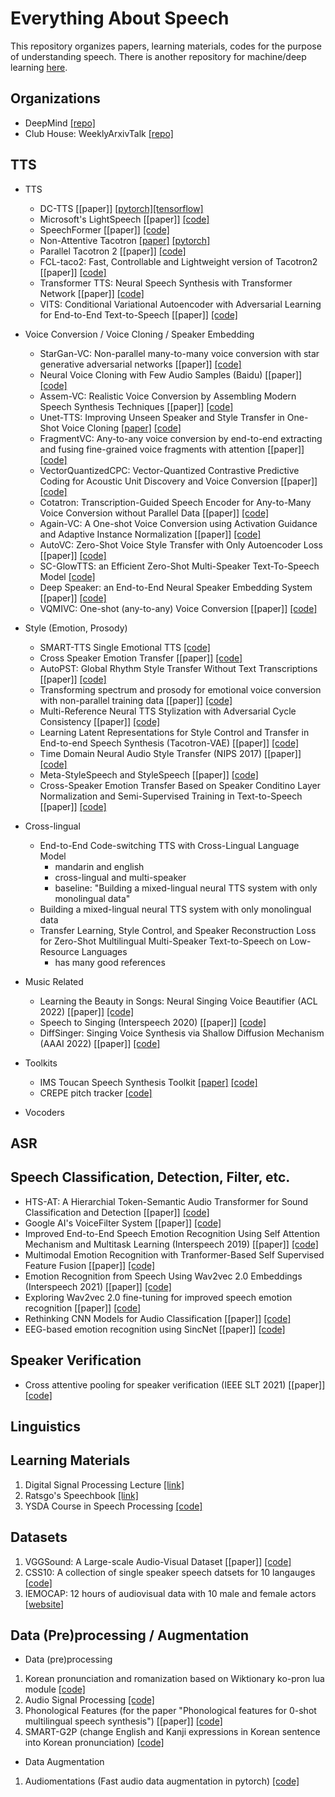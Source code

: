 # Everything About Speech
This repository organizes papers, learning materials, codes for the purpose of understanding speech. There is another repository for machine/deep learning [here](https://github.com/jinny1208/All-Resources-Related-to-ML-DL).

## Organizations
* DeepMind [[repo]](https://github.com/deepmind/deepmind-research)
* Club House: WeeklyArxivTalk [[repo]](https://github.com/jungwoo-ha/WeeklyArxivTalk)

## TTS
* TTS
  - DC-TTS [[paper]] [[pytorch]](https://github.com/chaiyujin/dctts-pytorch)[[tensorflow]](https://github.com/Kyubyong/dc_tts)
  - Microsoft's LightSpeech [[paper]] [[code]](https://github.com/microsoft/NeuralSpeech)
  - SpeechFormer [[paper]] [[code]](https://github.com/HappyColor/SpeechFormer)
  - Non-Attentive Tacotron [[paper]]() [[pytorch]](https://github.com/JoungheeKim/Non-Attentive-Tacotron)
  - Parallel Tacotron 2 [[paper]] [[code]](https://github.com/keonlee9420/Parallel-Tacotron2)
  - FCL-taco2: Fast, Controllable and Lightweight version of Tacotron2 [[paper]] [[code]](https://github.com/Wendison/FCL-taco2)
  - Transformer TTS: Neural Speech Synthesis with Transformer Network [[paper]] [[code]](https://github.com/soobinseo/Transformer-TTS)
  - VITS: Conditional Variational Autoencoder with Adversarial Learning for End-to-End Text-to-Speech [[paper]] [[code]](https://github.com/jaywalnut310/vits)


* Voice Conversion / Voice Cloning / Speaker Embedding
  - StarGan-VC: Non-parallel many-to-many voice conversion with star generative adversarial networks [[paper]] [[code]](https://github.com/liusongxiang/StarGAN-Voice-Conversion)
  - Neural Voice Cloning with Few Audio Samples (Baidu) [[paper]]  [[code]](https://github.com/VisionBrain/Neural_Voice_Cloning)
  - Assem-VC: Realistic Voice Conversion by Assembling Modern Speech Synthesis Techniques [[paper]] [[code]](https://github.com/mindslab-ai/assem-vc)
  - Unet-TTS: Improving Unseen Speaker and Style Transfer in One-Shot Voice Cloning [[paper]](https://arxiv.org/abs/2109.11115) [[code]](https://github.com/CMsmartvoice/One-Shot-Voice-Cloning)
  - FragmentVC: Any-to-any voice conversion by end-to-end extracting and fusing fine-grained voice fragments with attention [[paper]] [[code]](https://github.com/yistLin/FragmentVC)
  - VectorQuantizedCPC: Vector-Quantized Contrastive Predictive Coding for Acoustic Unit Discovery and Voice Conversion [[paper]] [[code]](https://github.com/bshall/VectorQuantizedCPC)
  - Cotatron: Transcription-Guided Speech Encoder for Any-to-Many Voice Conversion without Parallel Data [[paper]] [[code]](https://github.com/mindslab-ai/cotatron)
  - Again-VC: A One-shot Voice Conversion using Activation Guidance and Adaptive Instance Normalization [[paper]] [[code]](https://github.com/KimythAnly/AGAIN-VC)
  - AutoVC: Zero-Shot Voice Style Transfer with Only Autoencoder Loss [[paper]] [[code]](https://github.com/auspicious3000/autovc)
  - SC-GlowTTS: an Efficient Zero-Shot Multi-Speaker Text-To-Speech Model [[code]](https://github.com/Edresson/SC-GlowTTS)
  - Deep Speaker: an End-to-End Neural Speaker Embedding System [[paper]] [[code]](https://github.com/philipperemy/deep-speaker)
  - VQMIVC: One-shot (any-to-any) Voice Conversion [[paper]] [[code]](https://github.com/Wendison/VQMIVC)

* Style (Emotion, Prosody)
  - SMART-TTS Single Emotional TTS [[code]](https://github.com/SMART-TTS/SMART-Single_Emotional_TTS)
  - Cross Speaker Emotion Transfer [[paper]] [[code]](https://github.com/keonlee9420/Cross-Speaker-Emotion-Transfer)
  - AutoPST: Global Rhythm Style Transfer Without Text Transcriptions [[paper]] [[code]](https://github.com/auspicious3000/AutoPST)
  - Transforming spectrum and prosody for emotional voice conversion with non-parallel training data [[paper]] [[code]](https://github.com/KunZhou9646/emotional-voice-conversion-with-CycleGAN-and-CWT-for-Spectrum-and-F0)
  - Multi-Reference Neural TTS Stylization with Adversarial Cycle Consistency [[paper]] [[code]](https://github.com/entn-at/acc-tacotron2)
  - Learning Latent Representations for Style Control and Transfer in End-to-end Speech Synthesis (Tacotron-VAE) [[paper]] [[code]](https://github.com/jinhan/tacotron2-vae)
  - Time Domain Neural Audio Style Transfer (NIPS 2017) [[paper]] [[code]](https://github.com/pkmital/time-domain-neural-audio-style-transfer)
  - Meta-StyleSpeech and StyleSpeech [[paper]] [[code]](https://github.com/KevinMIN95/StyleSpeech)
  - Cross-Speaker Emotion Transfer Based on Speaker Conditino Layer Normalization and Semi-Supervised Training in Text-to-Speech [[paper]] [[code]](https://github.com/keonlee9420/Cross-Speaker-Emotion-Transfer)

* Cross-lingual
  - End-to-End Code-switching TTS with Cross-Lingual Language Model
    - mandarin and english
    - cross-lingual and multi-speaker
    - baseline: "Building a mixed-lingual neural TTS system with only monolingual data"
  - Building a mixed-lingual neural TTS system with only monolingual data
  - Transfer Learning, Style Control, and Speaker Reconstruction Loss for Zero-Shot Multilingual Multi-Speaker Text-to-Speech on Low-Resource Languages
    - has many good references

* Music Related
  - Learning the Beauty in Songs: Neural Singing Voice Beautifier (ACL 2022) [[paper]] [[code]](https://github.com/MoonInTheRiver/NeuralSVB)
  - Speech to Singing (Interspeech 2020) [[paper]] [[code]](https://github.com/ericwudayi/speech2singing)
  - DiffSinger: Singing Voice Synthesis via Shallow Diffusion Mechanism (AAAI 2022) [[paper]] [[code]](https://github.com/MoonInTheRiver/DiffSinger)

* Toolkits
  - IMS Toucan Speech Synthesis Toolkit [[paper]](http://festvox.org/blizzard/bc2021/BC21_IMS.pdf) [[code]](https://github.com/DigitalPhonetics/IMS-Toucan)
  - CREPE pitch tracker [[code]](https://github.com/maxrmorrison/torchcrepe)

* Vocoders

## ASR

## Speech Classification, Detection, Filter, etc.
- HTS-AT: A Hierarchial Token-Semantic Audio Transformer for Sound Classification and Detection [[paper]] [[code]](https://github.com/RetroCirce/HTS-Audio-Transformer)
- Google AI's VoiceFilter System [[paper]] [[code]](https://github.com/mindslab-ai/voicefilter)
- Improved End-to-End Speech Emotion Recognition Using Self Attention Mechanism and Multitask Learning (Interspeech 2019) [[paper]] [[code]](https://github.com/KrishnaDN/speech-emotion-recognition-using-self-attention)
- Multimodal Emotion Recognition with Tranformer-Based Self Supervised Feature Fusion [[paper]] [[code]](https://github.com/shamanez/Self-Supervised-Embedding-Fusion-Transformer)
- Emotion Recognition from Speech Using Wav2vec 2.0 Embeddings (Interspeech 2021) [[paper]] [[code]](https://github.com/habla-liaa/ser-with-w2v2)
- Exploring Wav2vec 2.0 fine-tuning for improved speech emotion recognition [[paper]] [[code]](https://github.com/b04901014/FT-w2v2-ser)
- Rethinking CNN Models for Audio Classification [[paper]] [[code]](https://github.com/kamalesh0406/Audio-Classification)
- EEG-based emotion recognition using SincNet [[paper]] [[code]](https://github.com/meiyor/SincNet-for-Autism-EEG-based-Emotion-Recognition)

## Speaker Verification
- Cross attentive pooling for speaker verification (IEEE SLT 2021) [[paper]] [[code]](https://github.com/seongmin-kye/CAP)

## Linguistics

## Learning Materials
1. Digital Signal Processing Lecture [[link]](https://github.com/spatialaudio/digital-signal-processing-lecture)
2. Ratsgo's Speechbook [[link]](https://github.com/ratsgo/speechbook)
3. YSDA Course in Speech Processing [[code]](https://github.com/yandexdataschool/speech_course)

## Datasets
1. VGGSound: A Large-scale Audio-Visual Dataset [[paper]] [[code]](https://github.com/hche11/VGGSound)
2. CSS10: A collection of single speaker speech datsets for 10 langauges [[code]](https://github.com/Kyubyong/css10)
3. IEMOCAP: 12 hours of audiovisual data with 10 male and female actors [[website](https://sail.usc.edu/iemocap/iemocap_release.htm)]

## Data (Pre)processing / Augmentation
* Data (pre)processing
1. Korean pronunciation and romanization based on Wiktionary ko-pron lua module [[code]](https://github.com/kord123/ko_pron)
2. Audio Signal Processing [[code]](https://github.com/sooftware/Audio-Signal-Processing)
3. Phonological Features (for the paper "Phonological features for 0-shot multilingual speech synthesis") [[paper]] [[code]](https://github.com/papercup-open-source/phonological-features)
4. SMART-G2P (change English and Kanji expressions in Korean sentence into Korean pronunciation) [[code]](https://github.com/SMART-TTS/SMART-G2P)

* Data Augmentation
1. Audiomentations (Fast audio data augmentation in pytorch) [[code]](https://github.com/asteroid-team/torch-audiomentations)
